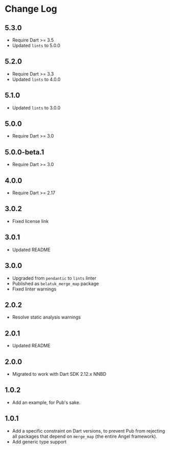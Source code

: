 # Change Log

## 5.3.0

* Require Dart >= 3.5
* Updated `lints` to 5.0.0

## 5.2.0

* Require Dart >= 3.3
* Updated `lints` to 4.0.0

## 5.1.0

* Updated `lints` to 3.0.0

## 5.0.0

* Require Dart >= 3.0

## 5.0.0-beta.1

* Require Dart >= 3.0

## 4.0.0

* Require Dart >= 2.17

## 3.0.2

* Fixed license link

## 3.0.1

* Updated README

## 3.0.0

* Upgraded from `pendantic` to `lints` linter
* Published as `belatuk_merge_map` package
* Fixed linter warnings

## 2.0.2

* Resolve static analysis warnings

## 2.0.1

* Updated README

## 2.0.0

* Migrated to work with Dart SDK 2.12.x NNBD

## 1.0.2

* Add an example, for Pub's sake.

## 1.0.1

* Add a specific constraint on Dart versions, to prevent Pub from rejecting all packages that depend on
`merge_map` (the entire Angel framework).
* Add generic type support
